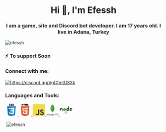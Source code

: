 <h1 align="center">Hi 👋, I'm Efessh</h1>
<h3 align="center">I am a game, site and Discord bot developer. I am 17 years old. I live in Adana, Turkey</h3>

<p align="left"> <img src="https://komarev.com/ghpvc/?username=efessh&label=Profile%20views&color=0e75b6&style=flat-square" alt="efessh" /> </p>

<h3 align="left">⚡ To support Soon</h3>
<p align="left">
<a>
</p>

<h3 align="left">Connect with me:</h3>
<p align="left">
<a href="https://discord.gg/https://discord.gg/VgCfmtDSXk" target="blank"><img align="center" src="https://raw.githubusercontent.com/rahuldkjain/github-profile-readme-generator/master/src/images/icons/Social/discord.svg" alt="https://discord.gg/VgCfmtDSXk" height="30" width="40" /></a>
</p>

<h3 align="left">Languages and Tools:</h3>
<p align="left"> <a href="https://www.w3schools.com/css/" target="_blank" rel="noreferrer"> <img src="https://raw.githubusercontent.com/devicons/devicon/master/icons/css3/css3-original-wordmark.svg" alt="css3" width="40" height="40"/> </a> <a href="https://www.w3.org/html/" target="_blank" rel="noreferrer"> <img src="https://raw.githubusercontent.com/devicons/devicon/master/icons/html5/html5-original-wordmark.svg" alt="html5" width="40" height="40"/> </a> <a href="https://developer.mozilla.org/en-US/docs/Web/JavaScript" target="_blank" rel="noreferrer"> <img src="https://raw.githubusercontent.com/devicons/devicon/master/icons/javascript/javascript-original.svg" alt="javascript" width="40" height="40"/> </a> <a href="https://www.mongodb.com/" target="_blank" rel="noreferrer"> <img src="https://raw.githubusercontent.com/devicons/devicon/master/icons/mongodb/mongodb-original-wordmark.svg" alt="mongodb" width="40" height="40"/> </a> <a href="https://nodejs.org" target="_blank" rel="noreferrer"> <img src="https://raw.githubusercontent.com/devicons/devicon/master/icons/nodejs/nodejs-original-wordmark.svg" alt="nodejs" width="40" height="40"/> </a> </p>

<p>&nbsp;<img align="center" src="https://github-readme-stats.vercel.app/api?username=efessh&show_icons=true&theme=dark&locale=TR" alt="efessh" /></p>
